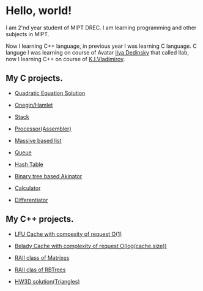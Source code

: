 # Hello, world!

I am 2'nd year student of MIPT DREC. I am learning programming and other subjects in MIPT.

Now I learning C++ language, in previous year I was learning C language. C languge I was learning on course of  Avatar
[Ilya Dedinsky](https://github.com/ded32) that called Ilab, now I learning C++ on course of [K.I.Vladimirov](https://github.com/tilir).

## My C projects.

- [Quadratic Equation Solution](https://github.com/LegendaryHog/quadratic-equation)

- [Onegin/Hamlet](https://github.com/LegendaryHog/Onegin)

- [Stack](https://github.com/LegendaryHog/Stack)

- [Processor(Assembler)](https://github.com/LegendaryHog/Pentium)

- [Massive based list](https://github.com/LegendaryHog/List)

- [Queue](https://github.com/LegendaryHog/Queue)

- [Hash Table](https://github.com/LegendaryHog/Hash_Tab)

- [Binary tree based Akinator](https://github.com/LegendaryHog/AkiTree)

- [Calculator](https://github.com/LegendaryHog/Calc)

- [Differentiator](https://github.com/LegendaryHog/Diff)

## My C++ projects.

- [LFU Cache with compexity of request O(1)](https://github.com/LegendaryHog/cache)

- [Belady Cache with complexity of request O(log(cache.size))](https://github.com/LegendaryHog/belady_cache)

- [RAII class of Matrixes](https://github.com/LegendaryHog/matrix)

- [RAII clas of RBTrees](https://github.com/LegendaryHog/SearchTree)

- [HW3D solution(Triangles)](https://github.com/LegendaryHog/Triangles)